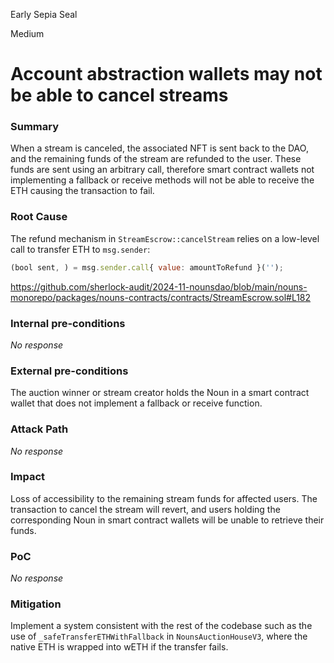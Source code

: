 Early Sepia Seal

Medium

# Account abstraction wallets may not be able to cancel streams

### Summary

When a stream is canceled, the associated NFT is sent back to the DAO, and the remaining funds of the stream are refunded to the user. These funds are sent using an arbitrary call, therefore smart contract wallets not implementing a fallback or receive methods will not be able to receive the ETH causing the transaction to fail.

### Root Cause

The refund mechanism in `StreamEscrow::cancelStream` relies on a low-level call to transfer ETH to `msg.sender`:

```javascript
(bool sent, ) = msg.sender.call{ value: amountToRefund }('');
```

https://github.com/sherlock-audit/2024-11-nounsdao/blob/main/nouns-monorepo/packages/nouns-contracts/contracts/StreamEscrow.sol#L182

### Internal pre-conditions

_No response_

### External pre-conditions

The auction winner or stream creator holds the Noun in a smart contract wallet that does not implement a fallback or receive function.

### Attack Path

_No response_

### Impact

Loss of accessibility to the remaining stream funds for affected users. The transaction to cancel the stream will revert, and users holding the corresponding Noun in smart contract wallets will be unable to retrieve their funds.

### PoC

_No response_

### Mitigation

Implement a system consistent with the rest of the codebase such as the use of `_safeTransferETHWithFallback` in `NounsAuctionHouseV3`, where the native ETH is wrapped into wETH if the transfer fails.